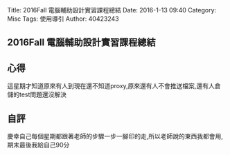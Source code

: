 Title: 2016Fall 電腦輔助設計實習課程總結
Date: 2016-1-13 09:40
Category: Misc
Tags: 使用導引
Author: 40423243

<h2>2016Fall 電腦輔助設計實習課程總結</h2>

<section>
<h1>心得</h1>
<p>這星期才知道原來有人到現在還不知道proxy,原來還有人不會推送檔案,還有人倉儲的test問題還沒解決</p>
</section>
<section>
    <h1>自評</h1>
    <p>慶幸自己每個星期都跟著老師的步驟一步一腳印的走,所以老師說的東西我都會用,期末最後我給自己90分</p>
</section>

